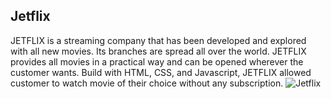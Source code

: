 ## Jetflix
JETFLIX is a streaming company that has been developed and explored with all new movies. Its branches are spread all over the world. JETFLIX provides all movies in a practical way and can be opened wherever the customer wants. Build with HTML, CSS, and Javascript, JETFLIX allowed customer to watch movie of their choice without any subscription.
![Jetflix](assets/jetflix.png?raw=true)

